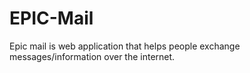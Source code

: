 # EPIC-Mail
Epic mail is web application  that helps people exchange messages/information over the internet.
